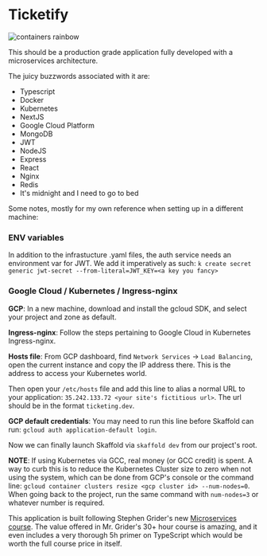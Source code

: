 # Ticketify

![containers rainbow](https://www.bigboxcontainers.co.za/wp-content/uploads/2017/05/fremantle-rainbow-container-artwork-sculpture.jpg)

This should be a production grade application fully developed with a microservices architecture.

The juicy buzzwords associated with it are:

- Typescript
- Docker
- Kubernetes
- NextJS
- Google Cloud Platform
- MongoDB
- JWT
- NodeJS
- Express
- React
- Nginx
- Redis
- It's midnight and I need to go to bed

Some notes, mostly for my own reference when setting up in a different machine:

### ENV variables

In addition to the infrastucture .yaml files, the auth service needs an environment var for JWT. We add it imperatively as such: `k create secret generic jwt-secret --from-literal=JWT_KEY=<a key you fancy>`

### Google Cloud / Kubernetes / Ingress-nginx

**GCP**: In a new machine, download and install the gcloud SDK, and select your project and zone as default.

**Ingress-nginx**: Follow the steps pertaining to Google Cloud in Kubernetes Ingress-nginx.

**Hosts file**: From GCP dashboard, find `Network Services` -> `Load Balancing`, open the current instance and copy the IP address there. This is the address to access your Kubernetes world.

Then open your `/etc/hosts` file and add this line to alias a normal URL to your application: `35.242.133.72 <your site's fictitious url>`. The url should be in the format `ticketing.dev`.

**GCP default credentials**: You may need to run this line before Skaffold can run: `gcloud auth application-default login`.

Now we can finally launch Skaffold via `skaffold dev` from our project's root.

**NOTE**: If using Kubernetes via GCC, real money (or GCC credit) is spent. A way to curb this is to reduce the Kubernetes Cluster size to zero when not using the system, which can be done from GCP's console or the command line: `gcloud container clusters resize <gcp cluster id> --num-nodes=0`. When going back to the project, run the same command with `num-nodes=3` or whatever number is required.

This application is built following Stephen Grider's new [Microservices course](https://www.udemy.com/course/microservices-with-node-js-and-react). The value offered in Mr. Grider's 30+ hour course is amazing, and it even includes a very thorough 5h primer on TypeScript which would be worth the full course price in itself.
